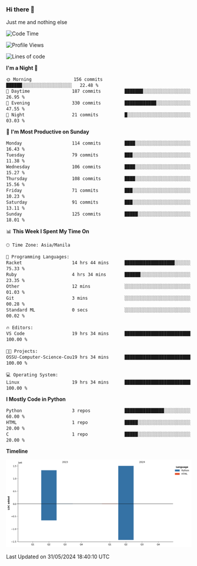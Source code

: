 ### Hi there 👋

Just me and nothing else


<!--START_SECTION:waka-->
![Code Time](http://img.shields.io/badge/Code%20Time-323%20hrs%2027%20mins-blue)

![Profile Views](http://img.shields.io/badge/Profile%20Views-25-blue)

![Lines of code](https://img.shields.io/badge/From%20Hello%20World%20I%27ve%20Written-2.8%20million%20lines%20of%20code-blue)

**I'm a Night 🦉** 

```text
🌞 Morning                156 commits         ██████░░░░░░░░░░░░░░░░░░░   22.48 % 
🌆 Daytime                187 commits         ███████░░░░░░░░░░░░░░░░░░   26.95 % 
🌃 Evening                330 commits         ████████████░░░░░░░░░░░░░   47.55 % 
🌙 Night                  21 commits          █░░░░░░░░░░░░░░░░░░░░░░░░   03.03 % 
```
📅 **I'm Most Productive on Sunday** 

```text
Monday                   114 commits         ████░░░░░░░░░░░░░░░░░░░░░   16.43 % 
Tuesday                  79 commits          ███░░░░░░░░░░░░░░░░░░░░░░   11.38 % 
Wednesday                106 commits         ████░░░░░░░░░░░░░░░░░░░░░   15.27 % 
Thursday                 108 commits         ████░░░░░░░░░░░░░░░░░░░░░   15.56 % 
Friday                   71 commits          ███░░░░░░░░░░░░░░░░░░░░░░   10.23 % 
Saturday                 91 commits          ███░░░░░░░░░░░░░░░░░░░░░░   13.11 % 
Sunday                   125 commits         █████░░░░░░░░░░░░░░░░░░░░   18.01 % 
```


📊 **This Week I Spent My Time On** 

```text
🕑︎ Time Zone: Asia/Manila

💬 Programming Languages: 
Racket                   14 hrs 44 mins      ███████████████████░░░░░░   75.33 % 
Ruby                     4 hrs 34 mins       ██████░░░░░░░░░░░░░░░░░░░   23.35 % 
Other                    12 mins             ░░░░░░░░░░░░░░░░░░░░░░░░░   01.03 % 
Git                      3 mins              ░░░░░░░░░░░░░░░░░░░░░░░░░   00.28 % 
Standard ML              0 secs              ░░░░░░░░░░░░░░░░░░░░░░░░░   00.02 % 

🔥 Editors: 
VS Code                  19 hrs 34 mins      █████████████████████████   100.00 % 

🐱‍💻 Projects: 
OSSU-Computer-Science-Cou19 hrs 34 mins      █████████████████████████   100.00 % 

💻 Operating System: 
Linux                    19 hrs 34 mins      █████████████████████████   100.00 % 
```

**I Mostly Code in Python** 

```text
Python                   3 repos             ███████████████░░░░░░░░░░   60.00 % 
HTML                     1 repo              █████░░░░░░░░░░░░░░░░░░░░   20.00 % 
C                        1 repo              █████░░░░░░░░░░░░░░░░░░░░   20.00 % 
```



**Timeline**

![Lines of Code chart](https://raw.githubusercontent.com/brutist/brutist/main/assets/bar_graph.png)


 Last Updated on 31/05/2024 18:40:10 UTC
<!--END_SECTION:waka-->

